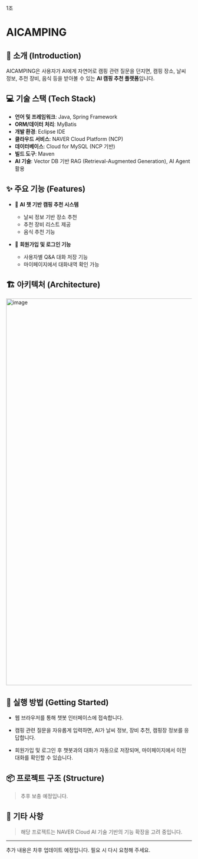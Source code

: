 1조

# AICAMPING

## 🌲 소개 (Introduction)

AICAMPING은 사용자가 AI에게 자연어로 캠핑 관련 질문을 던지면,
캠핑 장소, 날씨 정보, 추천 장비, 음식 등을 받아볼 수 있는 **AI 캠핑 추천 플랫폼**입니다.

## 💻 기술 스택 (Tech Stack)

* **언어 및 프레임워크**: Java, Spring Framework
* **ORM/데이터 처리**: MyBatis
* **개발 환경**: Eclipse IDE
* **클라우드 서비스**: NAVER Cloud Platform (NCP)
* **데이터베이스**: Cloud for MySQL (NCP 기반)
* **빌드 도구**: Maven
* **AI 기술**: Vector DB 기반 RAG (Retrieval-Augmented Generation), AI Agent 활용

## ✨ 주요 기능 (Features)

* 🤖 **AI 챗 기반 캠핑 추천 시스템**

  * 날씨 정보 기반 장소 추천
  * 추천 장비 리스트 제공
  * 음식 추천 기능
* 🔐 **회원가입 및 로그인 기능**

  * 사용자별 Q\&A 대화 저장 기능
  * 마이페이지에서 대화내역 확인 가능

## 🏗️ 아키텍처 (Architecture)
<img width="1861" height="1046" alt="image" src="https://github.com/user-attachments/assets/c85d55f0-dd35-4c7f-b711-4ffe6a349866" />


## 🚀 실행 방법 (Getting Started)

* 웹 브라우저를 통해 챗봇 인터페이스에 접속합니다.

* 캠핑 관련 질문을 자유롭게 입력하면, AI가 날씨 정보, 장비 추천, 캠핑장 정보를 응답합니다.

* 회원가입 및 로그인 후 챗봇과의 대화가 자동으로 저장되며, 마이페이지에서 이전 대화를 확인할 수 있습니다.

## 📦 프로젝트 구조 (Structure)

> 추후 보충 예정입니다.

## 📌 기타 사항

> 해당 프로젝트는 NAVER Cloud AI 기술 기반의 기능 확장을 고려 중입니다.

---

추가 내용은 차후 업데이트 예정입니다. 필요 시 다시 요청해 주세요.

